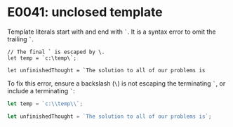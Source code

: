# E0041: unclosed template

Template literals start with and end with <code>\`</code>.
It is a syntax error to omit the trailing <code>\`</code>.

```javascript-with-errors
// The final ` is escaped by \.
let temp = `c:\temp\`;
```

```javascript-with-errors
let unfinishedThought = `The solution to all of our problems is
```

To fix this error, ensure a backslash (`\`) is not escaping the terminating
<code>\`</code>, or include a terminating <code>\`</code>:

```javascript
let temp = `c:\\temp\\`;

let unfinishedThought = `The solution to all of our problems is`;
```
